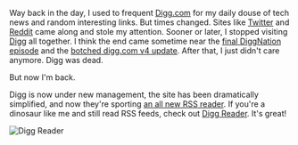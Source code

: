 Way back in the day, I used to frequent [Digg.com](http://digg.com) for my daily douse of tech news and random interesting links. But times changed. Sites like [Twitter](http://twitter.com) and [Reddit](http://reddit.com) came along and stole my attention. Sooner or later, I stopped visiting [Digg](http://digg.com) all together. I think the end came sometime near the [final DiggNation episode](http://revision3.com/diggnation/) and the [botched digg.com v4 update](http://searchengineland.com/digg-v4-how-to-successfully-kill-a-community-50450). After that, I just didn't care anymore. Digg was dead.

But now I'm back.

Digg is now under new management, the site has been dramatically simplified, and now they're sporting [an all new RSS reader](http://blog.digg.com/post/45355701332/were-building-a-reader). If you're a dinosaur like me and still read RSS feeds, check out [Digg Reader](http://digg.com/reader). It's great!

![Digg Reader](http://jipsta.com/img/digg.png)
